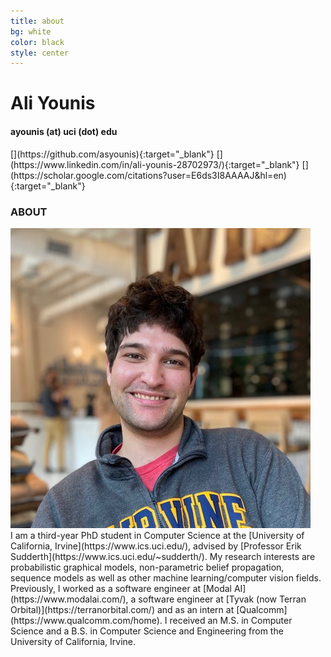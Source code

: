 ```yaml
---
title: about
bg: white
color: black
style: center
---
```


# Ali Younis
#### ayounis (at) uci (dot) edu

<div class="social" markdown="1">
[<i class="fab fa-github fa-2x fa-fw"></i>](https://github.com/asyounis){:target="_blank"}
[<i class="fab fa-linkedin fa-2x fa-fw"></i>](https://www.linkedin.com/in/ali-younis-28702973/){:target="_blank"}
[<i class="ai ai-google-scholar ai-2x fa-fw"></i>](https://scholar.google.com/citations?user=E6ds3I8AAAAJ&hl=en){:target="_blank"}
</div>

### ABOUT

<div class="about" markdown="1">

<img src="/img/me.jpeg" />

<div markdown="1">
I am a third-year PhD student in Computer Science at the [University of California, Irvine](https://www.ics.uci.edu/), advised by [Professor Erik Sudderth](https://www.ics.uci.edu/~sudderth/). My research interests are probabilistic graphical models, non-parametric belief propagation, sequence models as well as other machine learning/computer vision fields.  Previously, I worked as a software engineer at [Modal AI](https://www.modalai.com/), a software engineer at [Tyvak (now Terran Orbital)](https://terranorbital.com/) and as an intern at [Qualcomm](https://www.qualcomm.com/home).  I received an M.S. in Computer Science and a B.S. in Computer Science and Engineering from the University of California, Irvine.
</div>

</div>